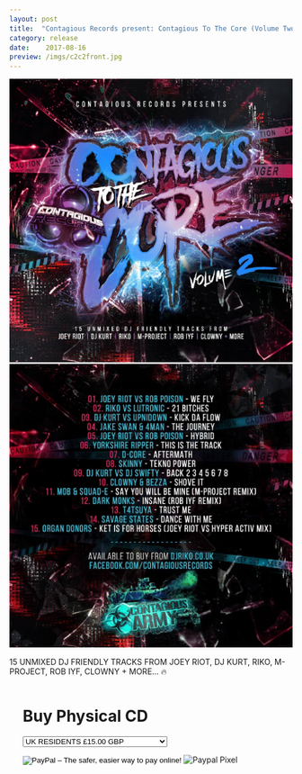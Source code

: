 ```yaml
---
layout: post
title:  "Contagious Records present: Contagious To The Core (Volume Two)"
category: release
date:    2017-08-16
preview: /imgs/c2c2front.jpg
---
```


![Front](/imgs/c2c2front.jpg)
![Back](/imgs/c2c2back.jpg)

15 UNMIXED DJ FRIENDLY TRACKS FROM
JOEY RIOT, DJ KURT, RIKO, M-PROJECT, ROB IYF, CLOWNY + MORE... 🔥

<div class="row">
    <div class="column">
        <ul class="one">
            <p><h1>Buy Physical CD</h1></p>
            <form action="https://www.paypal.com/cgi-bin/webscr" method="post" target="_blank">
                <input type="hidden" name="cmd" value="_s-xclick">
                <input type="hidden" name="hosted_button_id" value="3RHRF7ENP46AU">
                <input type="hidden" name="on0" value="SHIPPING OPTIONS">
                    <select name="os0">
                        <option value="UK RESIDENTS">UK RESIDENTS £15.00 GBP</option>
                        <option value="REST OF THE WORLD">REST OF THE WORLD £20.00 GBP</option>
                        <option value="CTTC VOL 1 & 2 BUNDLE">CTTC VOL 1 & 2 BUNDLE £25.99 GBP</option>
                    </select>
                <input type="hidden" name="currency_code" value="GBP">
                <p>
                    <input type="image" src="https://www.paypalobjects.com/en_US/GB/i/btn/btn_buynowCC_LG.gif" border="0" name="submit" alt="PayPal – The safer, easier way to pay online!">
                    <img alt="Paypal Pixel" border="0" src="https://www.paypalobjects.com/en_GB/i/scr/pixel.gif" width="1" height="1">
                </p>
            </form>
        </ul>
    </div>
</div>
